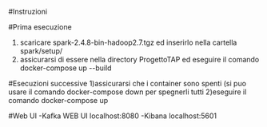 #Instruzioni


#Prima esecuzione
1) scaricare spark-2.4.8-bin-hadoop2.7.tgz ed inserirlo nella cartella spark/setup/
2) assicurarsi di essere nella directory ProgettoTAP ed eseguire il comando docker-compose up --build


#Esecuzioni successive
1)assicurarsi che i container sono spenti (si puo usare il comando docker-compose down per spegnerli tutti
2)eseguire il comando docker-compose up 


#Web UI
-Kafka WEB UI localhost:8080
-Kibana localhost:5601
